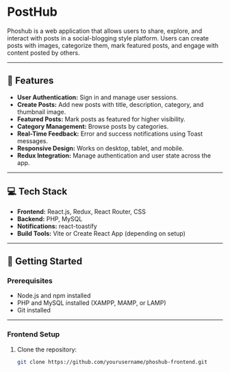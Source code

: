 # PostHub

Phoshub is a web application that allows users to share, explore, and interact with posts in a social-blogging style platform. Users can create posts with images, categorize them, mark featured posts, and engage with content posted by others.

---

## 📝 Features

- **User Authentication:** Sign in and manage user sessions.
- **Create Posts:** Add new posts with title, description, category, and thumbnail image.
- **Featured Posts:** Mark posts as featured for higher visibility.
- **Category Management:** Browse posts by categories.
- **Real-Time Feedback:** Error and success notifications using Toast messages.
- **Responsive Design:** Works on desktop, tablet, and mobile.
- **Redux Integration:** Manage authentication and user state across the app.

---

## 💻 Tech Stack

- **Frontend:** React.js, Redux, React Router, CSS  
- **Backend:** PHP, MySQL  
- **Notifications:** react-toastify  
- **Build Tools:** Vite or Create React App (depending on setup)  

---

## 🚀 Getting Started

### Prerequisites

- Node.js and npm installed
- PHP and MySQL installed (XAMPP, MAMP, or LAMP)
- Git installed

---

### Frontend Setup

1. Clone the repository:
   ```bash
   git clone https://github.com/yourusername/phoshub-frontend.git
